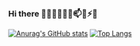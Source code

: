 ### Hi there 👋🔭🌱👯🤔💬📫😄⚡👋
[![Anurag's GitHub stats](https://github-readme-stats.vercel.app/api?username=davidpccu&show_icons=true&theme=algolia)](https://github.com/anuraghazra/github-readme-stats)
[![Top Langs](https://github-readme-stats.vercel.app/api/top-langs/?username=davidpccu&layout=compact&theme=algolia)](https://github.com/anuraghazra/github-readme-stats)

<!--
**davidpccu/davidpccu** is a ✨ _special_ ✨ repository because its `README.md` (this file) appears on your GitHub profile.

Here are some ideas to get you started:

- 🔭 I’m currently working on ...
- 🌱 I’m currently learning ...
- 👯 I’m looking to collaborate on ...
- 🤔 I’m looking for help with ...
- 💬 Ask me about ...
- 📫 How to reach me: ...
- 😄 Pronouns: ...
- ⚡ Fun fact: ...
-->
